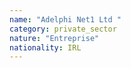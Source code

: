 ```yaml
---
name: "Adelphi Net1 Ltd "
category: private_sector
nature: "Entreprise"
nationality: IRL
---
```

    